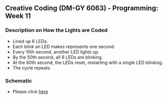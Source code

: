 ## Creative Coding (DM-GY 6063) - Programming: Week 11

### Description on How the Lights are Coded
- Lined up 6 LEDs.
- Each blink an LED makes represents one second.
- Every 10th second, another LED lights up.
- By the 50th second, all 6 LEDs are blinking.
- At the 60th second, the LEDs reset, restarting with a single LED blinking.
- The cycle repeats.

### Schematic
- Please click [here](https://drive.google.com/file/d/12_T2bLEXK_Tv30dTnXuQ68zOFYA6Y-5s/view?usp=sharing)